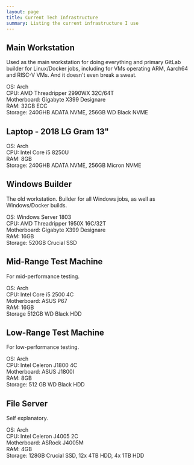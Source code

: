 ```yaml
---
layout: page
title: Current Tech Infrastructure
summary: Listing the current infrastructure I use
---
```


## Main Workstation

Used as the main workstation for doing everything and primary GitLab builder for Linux/Docker jobs, including for VMs operating ARM, Aarch64 and RISC-V VMs. And it doesn't even break a sweat.

OS: Arch<br/>
CPU: AMD Threadripper 2990WX 32C/64T<br/>
Motherboard: Gigabyte X399 Designare<br/>
RAM: 32GB ECC<br/>
Storage: 240GHB ADATA NVME, 256GB WD Black NVME

## Laptop - 2018 LG Gram 13"

OS: Arch<br/>
CPU: Intel Core i5 8250U<br/>
RAM: 8GB<br/>
Storage: 240GHB ADATA NVME, 256GB Micron NVME

## Windows Builder

The old workstation. Builder for all Windows jobs, as well as Windows/Docker builds.

OS: Windows Server 1803<br/>
CPU: AMD Threadripper 1950X 16C/32T<br/>
Motherboard: Gigabyte X399 Designare<br/>
RAM: 16GB<br/>
Storage: 520GB Crucial SSD

## Mid-Range Test Machine

For mid-performance testing.

OS: Arch<br/>
CPU: Intel Core  i5 2500 4C<br/>
Motherboard: ASUS P67<br/>
RAM: 16GB<br/>
Storage 512GB WD Black HDD

## Low-Range Test Machine

For low-performance testing.

OS: Arch<br/>
CPU: Intel Celeron J1800 4C<br/>
Motherboard: ASUS J1800I<br/>
RAM: 8GB<br/>
Storage: 512 GB WD Black HDD

## File Server

Self explanatory.

OS: Arch<br/>
CPU: Intel Celeron J4005 2C<br/>
Motherboard: ASRock J4005M<br/>
RAM: 4GB<br/>
Storage: 128GB Crucial SSD, 12x 4TB HDD, 4x 1TB HDD